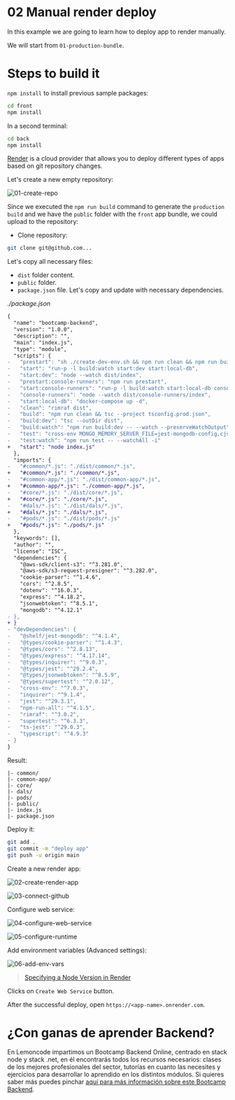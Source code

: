# 02 Manual render deploy

In this example we are going to learn how to deploy app to render manually.

We will start from `01-production-bundle`.

# Steps to build it

`npm install` to install previous sample packages:

```bash
cd front
npm install

```

In a second terminal:

```bash
cd back
npm install

```

[Render](https://render.com/) is a cloud provider that allows you to deploy different types of apps based on git repository changes.

Let's create a new empty repository:

![01-create-repo](./readme-resources/01-create-repo.png)

Since we executed the `npm run build` command to generate the `production build` and we have the `public` folder with the `front` app bundle, we could upload to the repository:

- Clone repository:

```bash
git clone git@github.com...

```

Let's copy all necessary files:

- `dist` folder content.
- `public` folder.
- `package.json` file. Let's copy and update with necessary dependencies.


_./package.json_

```diff
{
  "name": "bootcamp-backend",
  "version": "1.0.0",
  "description": "",
  "main": "index.js",
  "type": "module",
  "scripts": {
-   "prestart": "sh ./create-dev-env.sh && npm run clean && npm run build:dev",
-   "start": "run-p -l build:watch start:dev start:local-db",
-   "start:dev": "node --watch dist/index",
-   "prestart:console-runners": "npm run prestart",
-   "start:console-runners": "run-p -l build:watch start:local-db console-runners",
-   "console-runners": "node --watch dist/console-runners/index",
-   "start:local-db": "docker-compose up -d",
-   "clean": "rimraf dist",
-   "build": "npm run clean && tsc --project tsconfig.prod.json",
-   "build:dev": "tsc --outDir dist",
-   "build:watch": "npm run build:dev -- --watch --preserveWatchOutput",
-   "test": "cross-env MONGO_MEMORY_SERVER_FILE=jest-mongodb-config.cjs jest -c ./config/test/jest.js",
-   "test:watch": "npm run test -- --watchAll -i"
+   "start": "node index.js"
  },
  "imports": {
-   "#common/*.js": "./dist/common/*.js",
+   "#common/*.js": "./common/*.js",
-   "#common-app/*.js": "./dist/common-app/*.js",
+   "#common-app/*.js": "./common-app/*.js",
-   "#core/*.js": "./dist/core/*.js",
+   "#core/*.js": "./core/*.js",
-   "#dals/*.js": "./dist/dals/*.js",
+   "#dals/*.js": "./dals/*.js",
-   "#pods/*.js": "./dist/pods/*.js"
+   "#pods/*.js": "./pods/*.js"
  },
  "keywords": [],
  "author": "",
  "license": "ISC",
  "dependencies": {
    "@aws-sdk/client-s3": "^3.281.0",
    "@aws-sdk/s3-request-presigner": "^3.282.0",
    "cookie-parser": "^1.4.6",
    "cors": "^2.8.5",
    "dotenv": "^16.0.3",
    "express": "^4.18.2",
    "jsonwebtoken": "^8.5.1",
    "mongodb": "^4.12.1"
- },
+ }
- "devDependencies": {
-   "@shelf/jest-mongodb": "^4.1.4",
-   "@types/cookie-parser": "^1.4.3",
-   "@types/cors": "^2.8.13",
-   "@types/express": "^4.17.14",
-   "@types/inquirer": "^9.0.3",
-   "@types/jest": "^29.2.4",
-   "@types/jsonwebtoken": "^8.5.9",
-   "@types/supertest": "^2.0.12",
-   "cross-env": "^7.0.3",
-   "inquirer": "^9.1.4",
-   "jest": "^29.3.1",
-   "npm-run-all": "^4.1.5",
-   "rimraf": "^3.0.2",
-   "supertest": "^6.3.3",
-   "ts-jest": "^29.0.3",
-   "typescript": "^4.9.3"
- }
}

```
Result:

```
|- common/
|- common-app/
|- core/
|- dals/
|- pods/
|- public/
|- index.js
|- package.json

```

Deploy it:

```bash
git add .
git commit -m "deploy app"
git push -u origin main

```

Create a new render app:

![02-create-render-app](./readme-resources/02-create-render-app.png)

![03-connect-github](./readme-resources/03-connect-github.png)

Configure web service:

![04-configure-web-service](./readme-resources/04-configure-web-service.png)

![05-configure-runtime](./readme-resources/05-configure-runtime.png)

Add environment variables (Advanced settings):

![06-add-env-vars](./readme-resources/06-add-env-vars.png)

> [Specifying a Node Version in Render](https://render.com/docs/node-version)

Clicks on `Create Web Service` button.

After the successful deploy, open `https://<app-name>.onrender.com`.

# ¿Con ganas de aprender Backend?

En Lemoncode impartimos un Bootcamp Backend Online, centrado en stack node y stack .net, en él encontrarás todos los recursos necesarios: clases de los mejores profesionales del sector, tutorías en cuanto las necesites y ejercicios para desarrollar lo aprendido en los distintos módulos. Si quieres saber más puedes pinchar [aquí para más información sobre este Bootcamp Backend](https://lemoncode.net/bootcamp-backend#bootcamp-backend/banner).
